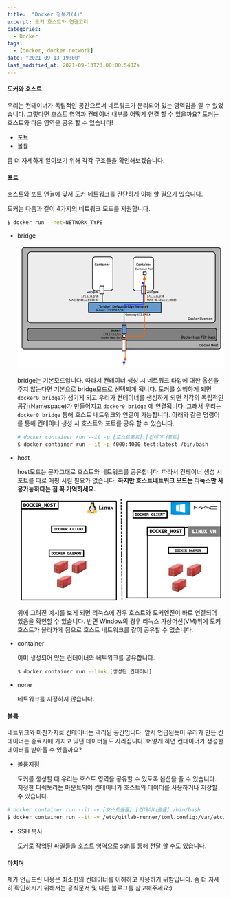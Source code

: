 ```yaml
---
title:  "Docker 정복기(4)"
excerpt: 도커 호스트와 연결고리
categories:
  - Docker
tags:
  - [docker, docker network]
date: "2021-09-13 19:00"
last_modified_at: 2021-09-13T23:00:00.540Zs
---
```


#### 도커와 호스트

우리는 컨테이너가 독립적인 공간으로써 네트워크가 분리되어 있는 영역임을 알 수 있었습니다.  그렇다면 호스트 영역과 컨테이너 내부를 어떻게 연결 할 수 있을까요? 도커는 호스트와 다음 영역을 공유 할 수 있습니다!

* 포트
* 볼륨

좀 더 자세하게 알아보기 위해 각각 구조들을 확인해보겠습니다.

#### 포트

호스트와 포트 연결에 앞서 도커 네트워크를 간단하게 이해 할 필요가 있습니다.

도커는 다음과 같이 4가지의 네트워크 모드를 지원합니다.

```bash
$ docker run --net=NETWORK_TYPE
```

* bridge

  ![image-20210913205248721](../../assets/images/posts/2021-09-13-post-docker-network/image-20210913205248721.png)

  bridge는 기본모드입니다. 따라서 컨테이너 생성 시 네트워크 타입에 대한 옵션을 주지 않는다면 기본으로 bridge모드로 선택되게 됩니다. 도커를 실행하게 되면 ``docker0 bridge``가 생기게 되고 우리가 컨테이너를 생성하게 되면 각각의 독립적인 공간(Namespace)가 만들어지고 ``docker0 bridge`` 에 연결됩니다. 그래서 우리는 ``docker0 bridge`` 통해 호스트 네트워크와 연결이 가능합니다. 아래와 같은 명령어를 통해 컨테이너 생성 시 호스트와 포트를 공유 할 수 있습니다.

  ```bash
  # docker container run --it -p [호스트포트]:[컨테이너포트]
  $ docker container run --it -p 4000:4000 test:latest /bin/bash
  ```

* host

  host모드는 문자그대로 호스트와 네트워크를 공유합니다. 따라서 컨테이너 생성 시 포트를 따로 매핑 시킬 필요가 없습니다. **하지만 호스트네트워크 모드는 리눅스만 사용가능하다는 점 꼭 기억하세요.** 

  ![image-20210913205727607](../../assets/images/posts/2021-09-13-post-docker-network/image-20210913205727607.png)

  위에 그려진 예시를 보게 되면 리눅스에 경우 호스트와 도커엔진이 바로 연결되어 있음을 확인할 수 있습니다. 반면 Window의 경우 리눅스 가상머신(VM)위에 도커 호스트가 올라가게 됨으로 호스트 네트워크를 같이 공유할 수 없습니다.

* container

  이미 생성되어 있는 컨테이너와 네트워크를 공유합니다.

  ```bash
  $ docker container run --link [생성된 컨테이너]
  ```

* none

  네트워크를 지정하지 않습니다.

#### 볼륨

네트워크와 마찬가지로 컨테이너는 격리된 공간입니다. 앞서 언급된듯이 우리가 만든 컨테이너는 종료시에 가지고 있던 데이터들도 사라집니다. 어떻게 하면 컨테이너가 생성한 데이터를 받아올 수 있을까요?

* 볼륨지정

  도커를 생성할 때 우리는 호스트 영역을 공유할 수 있도록 옵션을 줄 수 있습니다. 지정한 디렉토리는 마운트되어 컨테이너가 호스트의 데이터를 사용하거나 저장할 수 있습니다.

```bash
# docker container run --it -v [호스트볼륨]:[컨테이너볼륨] /bin/bash
$ docker container run --it -v /etc/gitlab-runner/toml.config:/var/etc/gitlab-runnet /bin/bash
```

* SSH 복사

  도커로 작업된 파일들을 호스트 영역으로 ssh를 통해 전달 할 수도 있습니다.

#### 마치며

제가 언급드린 내용은 최소한의 컨테이너를 이해하고  사용하기 위함입니다. 좀 더 자세히 확인하시기 위해서는 공식문서 및 다른 블로그를 참고해주세요:)

